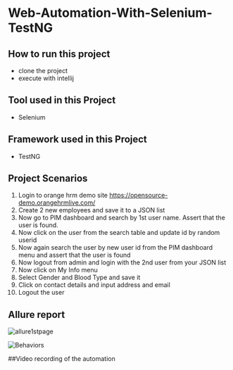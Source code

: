 # Web-Automation-With-Selenium-TestNG


## How to run this project
- clone the project
- execute with intellij

## Tool used in this Project
- Selenium

## Framework used in this Project
- TestNG

## Project Scenarios


1. Login to orange hrm demo site
https://opensource-demo.orangehrmlive.com/
2. Create 2 new employees and save it to a JSON list
3. Now go to PIM dashboard and search by 1st user name. Assert that the user is found.
4. Now click on the user from the search table and update id by random userid
5. Now again search the user by new user id from the PIM dashboard menu and assert that the user is found
6. Now logout from admin and login with the 2nd user from your JSON list
7. Now click on My Info menu
8. Select Gender and Blood Type and save it
9. Click on contact details and input address and email
10. Logout the user


## Allure report

 ![allure1stpage](https://user-images.githubusercontent.com/122162468/221621504-0b465db5-f991-46fc-b61e-db14a735e3bc.JPG)

![Behaviors](https://user-images.githubusercontent.com/122162468/221621529-3a867e75-e7a0-4222-96f9-d677070036a4.JPG)

##Video recording of the automation

